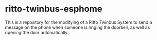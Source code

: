 # ritto-twinbus-esphome
This is a repository for the modifying of a Ritto Twinbus System to send a message on the phone when someone is ringing the doorbell, as well as opening the door automatically.
